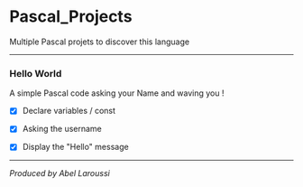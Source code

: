 # Pascal_Projects
Multiple Pascal projets to discover this language

---

### Hello World

A simple Pascal code asking your Name and waving you !

- [x] Declare variables / const

- [x] Asking the username

- [x] Display the "Hello" message

---

*Produced by Abel Laroussi*